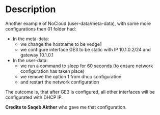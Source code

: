 # Description

Another example of NoCloud (user-data/meta-data), with some more configurations then 01 folder had:

- In the meta-data:
  - we change the hostname to be vedge1
  - we configure interface GE3 to be static with IP 10.1.0.2/24 and gateway 10.1.0.1
- In the user-data:
  - we run a command to sleep for 60 seconds (to ensure network configuration has taken place)
  - we remove the option 1 from dhcp configuration
  - and restart the network configuration


The outcome is, that after GE3 is configured, all other interfaces will be configurated with DHCP IP. 

**Credits to Saqeb Akther** who gave me that configuration.


